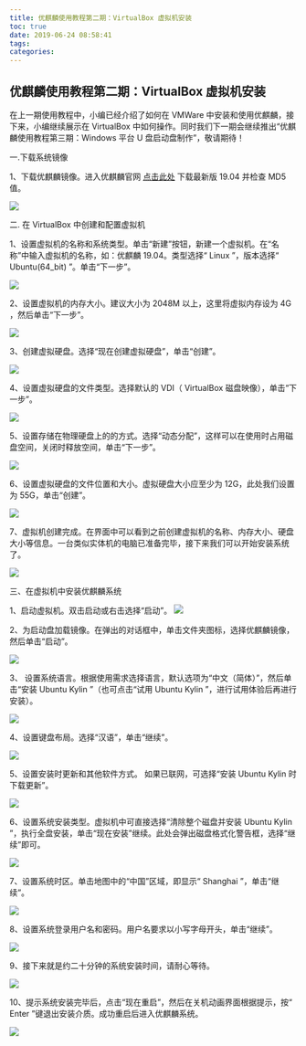 ```yaml
---
title: 优麒麟使用教程第二期：VirtualBox 虚拟机安装
toc: true
date: 2019-06-24 08:58:41
tags:
categories:
---
```






## 优麒麟使用教程第二期：VirtualBox 虚拟机安装

在上一期使用教程中，小编已经介绍了如何在 VMWare 中安装和使用优麒麟，接下来，小编继续展示在 VirtualBox 中如何操作。同时我们下一期会继续推出“优麒麟使用教程第三期：Windows 平台 U 盘启动盘制作”，敬请期待！

一.下载系统镜像

1、下载优麒麟镜像。进入优麒麟官网 [点击此处](www.ubuntukylin.com/downloads) 下载最新版 19.04 并检查 MD5 值。

![](http://www.ubuntukylin.com/upload/201906/1559807385841105.jpg)

二. 在 VirtualBox 中创建和配置虚拟机

1、设置虚拟机的名称和系统类型。单击“新建”按钮，新建一个虚拟机。在“名称”中输入虚拟机的名称，如：优麒麟 19.04。类型选择“ Linux ”，版本选择“ Ubuntu(64_bit) ”。单击“下一步”。

![](http://www.ubuntukylin.com/upload/201906/1559807493968673.jpg)

2、设置虚拟机的内存大小。建议大小为 2048M 以上，这里将虚拟内存设为 4G ，然后单击“下一步”。

![](http://www.ubuntukylin.com/upload/201906/1559807510902821.jpg)

3、创建虚拟硬盘。选择“现在创建虚拟硬盘”，单击“创建”。

![](http://www.ubuntukylin.com/upload/201906/1559807409766788.jpg)

4、设置虚拟硬盘的文件类型。选择默认的 VDI（ VirtualBox 磁盘映像），单击“下一步”。

![](http://www.ubuntukylin.com/upload/201906/1559807523862960.jpg)

5、设置存储在物理硬盘上的的方式。选择“动态分配”，这样可以在使用时占用磁盘空间，关闭时释放空间，单击“下一步”。

![](http://www.ubuntukylin.com/upload/201906/1559807533905938.jpg)

6、设置虚拟硬盘的文件位置和大小。虚拟硬盘大小应至少为 12G，此处我们设置为 55G，单击“创建”。

![](http://www.ubuntukylin.com/upload/201906/1559807542619752.jpg)

7、虚拟机创建完成。在界面中可以看到之前创建虚拟机的名称、内存大小、硬盘大小等信息。一台类似实体机的电脑已准备完毕，接下来我们可以开始安装系统了。

![](http://www.ubuntukylin.com/upload/201906/1559807553949170.jpg)

三、在虚拟机中安装优麒麟系统

1、启动虚拟机。双击启动或右击选择“启动”。
![](http://www.ubuntukylin.com/upload/201906/1559807553949170.jpg)

2、为启动盘加载镜像。在弹出的对话框中，单击文件夹图标，选择优麒麟镜像，然后单击“启动”。

![](http://www.ubuntukylin.com/upload/201906/1559807807334725.png)

3、 设置系统语言。根据使用需求选择语言，默认选项为“中文（简体）”，然后单击“安装 Ubuntu Kylin ”（也可点击“试用 Ubuntu Kylin ”，进行试用体验后再进行安装）。

![](http://www.ubuntukylin.com/upload/201906/1559807690342917.png)

4、设置键盘布局。选择“汉语”，单击“继续”。

![](http://www.ubuntukylin.com/upload/201906/1559807824917246.png)

5、设置安装时更新和其他软件方式。 如果已联网，可选择“安装 Ubuntu Kylin 时下载更新”。

![](http://www.ubuntukylin.com/upload/201906/1559807834830589.png)

6、设置系统安装类型。虚拟机中可直接选择“清除整个磁盘并安装 Ubuntu Kylin ”，执行全盘安装，单击“现在安装”继续。此处会弹出磁盘格式化警告框，选择“继续”即可。

![](http://www.ubuntukylin.com/upload/201906/1559807852555967.png)

7、设置系统时区。单击地图中的“中国”区域，即显示“ Shanghai ”，单击“继续”。

![](http://www.ubuntukylin.com/upload/201906/1559807879121568.png)

8、设置系统登录用户名和密码。用户名要求以小写字母开头，单击“继续”。

![](http://www.ubuntukylin.com/upload/201906/1559807892741221.png)

9、接下来就是约二十分钟的系统安装时间，请耐心等待。

![](http://www.ubuntukylin.com/upload/201906/1559807904337145.png)

10、提示系统安装完毕后，点击“现在重启”，然后在关机动画界面根据提示，按“ Enter ”键退出安装介质。成功重启后进入优麒麟系统。

![](http://www.ubuntukylin.com/upload/201906/1559807946247082.jpg)
